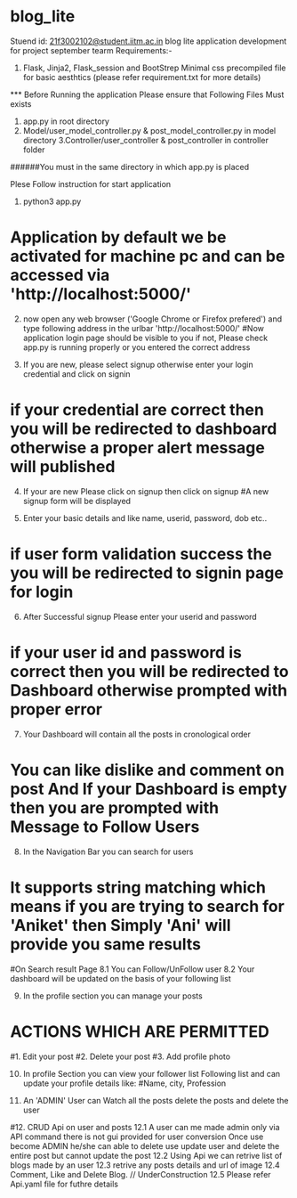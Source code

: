 # blog_lite
Stuend id: 21f3002102@student.iitm.ac.in
blog lite application development for project september tearm
Requirements:- 
1. Flask, Jinja2, Flask_session and BootStrep Minimal css precompiled file for basic aesthtics
(please refer requirement.txt for more details)


*** Before Running the application Please ensure that Following Files Must exists
1. app.py in root directory
2. Model/user_model_controller.py & post_model_controller.py in model directory
3.Controller/user_controller & post_controller in controller folder

######You must in the same directory in which app.py is placed

Plese Follow instruction for start application
1. python3 app.py
# Application by default we be activated for machine pc and can be accessed via 'http://localhost:5000/'

2. now open any web browser ('Google Chrome or Firefox prefered') and type following address in the urlbar 'http://localhost:5000/'
#Now application login page should be visible to you if not, Please check app.py is running properly or you entered the correct address

3. If you are new, please select signup otherwise enter your login credential and click on signin
# if your credential are correct then you will be redirected to dashboard otherwise a proper alert message will published

4. If your are new Please click on signup then click on signup
#A new signup form will be displayed

5. Enter your basic details and like name, userid, password, dob etc..
# if user form validation success the you will be redirected to signin page for login 

6. After Successful signup Please enter your userid and password
# if your user id and password is correct then you will be redirected to Dashboard otherwise prompted with proper error

7. Your Dashboard will contain all the posts in cronological order 
# You can like dislike and comment on post And If your Dashboard is empty then you are prompted with Message to Follow Users 

8. In the Navigation Bar you can search for users 
# It supports string matching which means if you are trying to search for 'Aniket' then Simply 'Ani' will provide you same results
  #On Search result Page 
  8.1 You can Follow/UnFollow user
  8.2 Your dashboard will be updated on the basis of your following list

9. In the profile section you can manage your posts
# ACTIONS WHICH ARE PERMITTED
 #1. Edit your post
 #2. Delete your post
 #3. Add profile photo

10. In profile Section you can view your follower list Following list and can update your profile details like:
  #Name, city, Profession

11. An 'ADMIN' User can Watch all the posts delete the posts and delete the user 

#12. CRUD Api on user and posts
  12.1 A user can me made admin only via API command there is not gui provided for user conversion
    Once use become ADMIN he/she can able to delete use update user and delete the entire post but cannot update the post
  12.2 Using Api we can retrive list of blogs made by an user
  12.3 retrive any posts details and url of image
  12.4 Comment, Like and Delete Blog. // UnderConstruction
  12.5 Please refer Api.yaml file for futhre details
 
  
  
  
    
  


